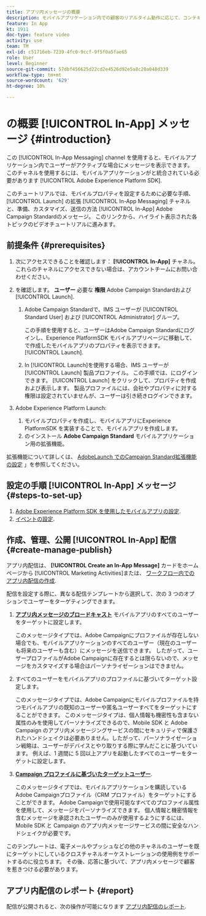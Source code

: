 ```yaml
---
title: アプリ内メッセージの概要
description: モバイルアプリケーション内での顧客のリアルタイム動作に応じて、コンテキスト上関連のアプリ内メッセージをユーザーに表示する方法を説明します。
feature: In App
kt: 1911
doc-type: feature video
activity: use
team: TM
exl-id: c51716eb-7239-4fc0-9ccf-9f5f0a5fae65
role: User
level: Beginner
source-git-commit: 57dbf456625d22cd2e4526d92e5a8c20a048d339
workflow-type: tm+mt
source-wordcount: '629'
ht-degree: 10%

---
```


# の概要 [!UICONTROL In-App] メッセージ {#introduction}

この [!UICONTROL In-App Messaging] channel を使用すると、モバイルアプリケーション内でユーザーがアクティブな場合にメッセージを表示できます。 このチャネルを使用するには、モバイルアプリケーションがと統合されている必要があります [!UICONTROL Adobe Experience Platform SDK].

このチュートリアルでは、モバイルプロパティを設定するために必要な手順、 [!UICONTROL Launch] の拡張 [!UICONTROL In-App Messaging] チャネルと、準備、カスタマイズ、送信の方法 [!UICONTROL In-App] Adobe Campaign Standardのメッセージ。 このリンクから、ハイライト表示された各トピックのビデオチュートリアルに進みます。

## 前提条件 {#prerequisites}

1. 次にアクセスできることを確認します： **[!UICONTROL In-App]** チャネル。 これらのチャネルにアクセスできない場合は、アカウントチームにお問い合わせください。
1. を確認します。 **ユーザー** 必要な **権限** Adobe Campaign Standardおよび [!UICONTROL Launch].

   1. Adobe Campaign Standardで、IMS ユーザーが [!UICONTROL Standard User] および [!UICONTROL Administrator] グループ。

      この手順を使用すると、ユーザーはAdobe Campaign Standardにログインし、Experience PlatformSDK モバイルアプリページに移動して、で作成したモバイルアプリのプロパティを表示できます。 [!UICONTROL Launch].

   1. In [!UICONTROL Launch]を使用する場合、IMS ユーザーが [!UICONTROL Launch] 製品プロファイル。 この手順では、にログインできます。 [!UICONTROL Launch] をクリックして、プロパティを作成および表示します。 製品プロファイルには、会社やプロパティに対する権限は設定されていませんが、ユーザーは引き続きログインできます。

1. Adobe Experience Platform Launch:

   1. モバイルプロパティを作成し、モバイルアプリにExperience PlatformSDK を実装することで、モバイルアプリを作成します。
   1. のインストール **Adobe Campaign Standard** モバイルアプリケーション用の拡張機能。

拡張機能について詳しくは、 [AdobeLaunch でのCampaign Standard拡張機能の設定](https://aep-sdks.gitbook.io/docs/using-mobile-extensions/adobe-campaign-standard) 」を参照してください。

## 設定の手順 [!UICONTROL In-App] メッセージ {#steps-to-set-up}

1. [Adobe Experience Platform SDK を使用したモバイルアプリの設定](/help/communication-channels/mobile/configure-mobile-apps-using-aep-sdk.md).
1. [イベントの設定](/help/communication-channels/mobile/in-app/configure-events.md).

## 作成、管理、公開 [!UICONTROL In-App] 配信 {#create-manage-publish}

アプリ内配信は、 **[!UICONTROL Create an In-App Message]** カードをホームページから [!UICONTROL Marketing Activities]または、 [ワークフロー内でのアプリ内配信の作成](/help/communication-channels/mobile/in-app/in-app-activity.md).

配信を設定する際に、異なる配信テンプレートから選択して、次の 3 つのオプションでユーザーをターゲティングできます。

1. [**アプリ内メッセージのブロードキャスト**](/help/communication-channels/mobile/in-app/broadcast-in-app-message.md) モバイルアプリのすべてのユーザーをターゲットに設定します。

   このメッセージタイプでは、Adobe Campaignにプロファイルが存在しない場合でも、モバイルアプリケーションのすべてのユーザー（現在のユーザーも将来のユーザーも含む）にメッセージを送信できます。 したがって、ユーザープロファイルがAdobe Campaignに存在するとは限らないので、メッセージをカスタマイズする場合はパーソナライゼーションはできません。

1. すべてのユーザーをモバイルアプリのプロファイルに基づいてターゲット設定します。

   このメッセージタイプでは、Adobe Campaignにモバイルプロファイルを持つモバイルアプリの既知のユーザーや匿名ユーザーすべてをターゲットにすることができます。 このメッセージタイプは、個人情報も機密性も含まない属性のみを使用してパーソナライズできるので、Mobile SDK と Adobe Campaign のアプリ内メッセージングサービスの間にセキュリティで保護されたハンドシェイクは必要ありません。したがって、パーソナライゼーション戦略は、ユーザーがデバイスとやり取りする際に学んだことに基づいています。 例えば、1 週間に 5 回以上アプリを起動したすべてのユーザーをターゲットに設定します。

1. [**Campaign プロファイルに基づいたターゲットユーザー**](/help/communication-channels/mobile/in-app/target-users-based-on-campaign-profile.md).

   このメッセージタイプでは、モバイルアプリケーションを購読しているAdobe Campaignプロファイル（CRM プロファイル）をターゲットにすることができます。 Adobe Campaignで使用可能なすべてのプロファイル属性を使用して、メッセージをパーソナライズできます。 個人情報と機密情報を含むメッセージを承認されたユーザーのみが使用するようにするには、Mobile SDK と Campaign のアプリ内メッセージサービスの間に安全なハンドシェイクが必要です。

このテンプレートは、電子メールやプッシュなどの他のチャネルのユーザーを既にターゲットにしているクロスチャネルオーケストレーションの使用例をサポートするのに役立ちます。 その後、応答に基づいて、アプリ内メッセージで顧客を惹きつける必要があります。

## アプリ内配信のレポート {#report}

配信が公開されると、次の操作が可能になります [アプリ内配信のレポート](/help/communication-channels/mobile/in-app/in-app-reporting.md).
